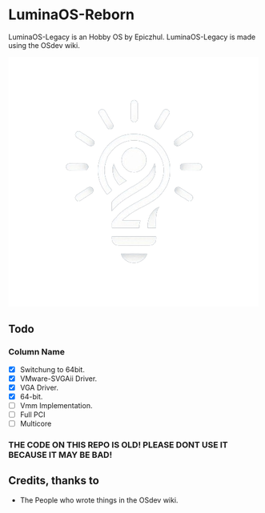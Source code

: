 
# LuminaOS-Reborn
LuminaOS-Legacy is an Hobby OS by Epiczhul. LuminaOS-Legacy is made using the OSdev wiki.




![Logo](https://github.com/Epiczhul/LuminaOS-Legacy/blob/main/images/icon-500x500.png?raw=true)


## Todo

### Column Name
- [x]  Switchung to 64bit.
- [x]  VMware-SVGAii Driver.
- [x]  VGA Driver.
- [x]  64-bit.
- [ ]  Vmm Implementation.  
- [ ]  Full PCI
- [ ]  Multicore

### THE CODE ON THIS REPO IS OLD! PLEASE DONT USE IT BECAUSE IT MAY BE BAD!
## Credits, thanks to
- The People who wrote things in the OSdev wiki.
